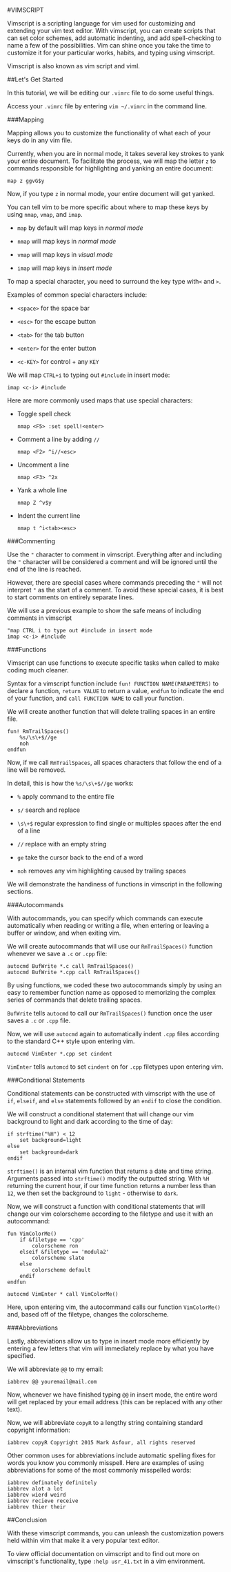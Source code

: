 #VIMSCRIPT

Vimscript is a scripting language for vim used for customizing and extending your vim text editor.
With vimscript, you can create scripts that can set color schemes, add automatic indenting, and add spell-checking to name a few of the possibilities.
Vim can shine once you take the time to customize it for your particular works, habits, and typing using vimscript.

Vimscript is also known as vim script and viml.

##Let's Get Started

In this tutorial, we will be editing our `.vimrc` file to do some useful things.

Access your `.vimrc` file by entering `vim ~/.vimrc` in the command line.

###Mapping

Mapping allows you to customize the functionality of what each of your keys do in any vim file.

Currently, when you are in normal mode, it takes several key strokes to yank your entire document.
To facilitate the process, we will map the letter `z` to commands responsible for highlighting and yanking an entire document:

    map z ggvG$y

Now, if you type `z` in normal mode, your entire document will get yanked.

You can tell vim to be more specific about where to map these keys by using `nmap`, `vmap`, and `imap`.

* `map` by default will map keys in _normal mode_

* `nmap` will map keys in _normal mode_

* `vmap` will map keys in _visual mode_

* `imap` will map keys in _insert mode_

To map a special character, you need to surround the key type with`<` and `>`.

Examples of common special characters include:

* `<space>` for the space bar

* `<esc>` for the escape button

* `<tab>` for the tab button

* `<enter>` for the enter button

* `<c-KEY>` for control + any `KEY`

We will map `CTRL+i` to typing out `#include` in insert mode:

    imap <c-i> #include 

Here are more commonly used maps that use special characters:

* Toggle spell check

    `nmap <F5> :set spell!<enter>`

* Comment a line by adding `//`

    `nmap <F2> ^i//<esc>`

* Uncomment a line

    `nmap <F3> ^2x`

* Yank a whole line

    `nmap Z ^v$y`

* Indent the current line

    `nmap t ^i<tab><esc>` 

###Commenting

Use the `"` character to comment in vimscript.
Everything after and including the `"` character will be considered a comment and will be ignored until the end of the line is reached.

However, there are special cases where commands preceding the `"` will not interpret `"` as the start of a comment.
To avoid these special cases, it is best to start comments on entirely separate lines.

We will use a previous example to show the safe means of including comments in vimscript

    "map CTRL i to type out #include in insert mode
    imap <c-i> #include

###Functions

Vimscript can use functions to execute specific tasks when called to make coding much cleaner.

Syntax for a vimscript function include `fun! FUNCTION NAME(PARAMETERS)` to declare a function, `return VALUE` to return a value, `endfun` to indicate the end of your function, and `call FUNCTION NAME` to call your function.

We will create another function that will delete trailing spaces in an entire file.

    fun! RmTrailSpaces()
        %s/\s\+$//ge
        noh
    endfun

Now, if we call `RmTrailSpaces`, all spaces characters that follow the end of a line will be removed.

In detail, this is how the `%s/\s\+$//ge` works:

* `%` apply command to the entire file

* `s/` search and replace

* `\s\+$` regular expression to find single or multiples spaces after the end of a line

* `//` replace with an empty string

* `ge` take the cursor back to the end of a word

* `noh` removes any vim highlighting caused by trailing spaces

We will demonstrate the handiness of functions in vimscript in the following sections. 

###Autocommands

With autocommands, you can specify which commands can execute automatically when reading or writing a file, when entering or leaving a buffer or window, and when exiting vim.

We will create autocommands that will use our `RmTrailSpaces()` function whenever we save a `.c` or `.cpp` file:

    autocmd BufWrite *.c call RmTrailSpaces()
    autocmd BufWrite *.cpp call RmTrailSpaces()

By using functions, we coded these two autocommands simply by using an easy to remember function name as opposed to memorizing the complex series of commands that delete trailing spaces.

`BufWrite` tells `autocmd` to call our `RmTrailSpaces()` function once the user saves a `.c` or `.cpp` file.

Now, we will use `autocmd` again to automatically indent `.cpp` files according to the standard C++ style upon entering vim.

    autocmd VimEnter *.cpp set cindent

`VimEnter` tells `automcd` to set `cindent` on for `.cpp` filetypes upon entering vim.

###Conditional Statements

Conditional statements can be constructed with vimscript with the use of `if`, `elseif`, and `else` statements followed by an `endif` to close the condition.
                                                                                                                
We will construct a conditional statement that will change our vim background to light and dark according to the time of day:

    if strftime("%H") < 12
        set background=light
    else
        set background=dark
    endif

`strftime()` is an internal vim function that returns a date and time string.
Arguments passed into `strftime()` modify the outputted string.
With `%H` returning the current hour, if our time function returns a number less than `12`, we then set the background to `light` - otherwise to `dark`.

Now, we will construct a function with conditional statements that will change our vim colorscheme according to the filetype and use it with an autocommand:

    fun VimColorMe()
        if &filetype == 'cpp'
            colorscheme ron 
        elseif &filetype == 'modula2'
            colorscheme slate
        else
            colorscheme default
        endif
    endfun
    
    autocmd VimEnter * call VimColorMe()

Here, upon entering vim, the autocommand calls our function `VimColorMe()` and, based off of the filetype, changes the colorscheme.

###Abbreviations

Lastly, abbreviations allow us to type in insert mode more efficiently by entering a few letters that vim will immediately replace by what you have specified.

We will abbreviate `@@` to my email:

    iabbrev @@ youremail@mail.com

Now, whenever we have finished typing `@@` in insert mode, the entire word will get replaced by your email address (this can be replaced with any other text).

Now, we will abbreviate `copyR` to a lengthy string containing standard copyright information:

    iabbrev copyR Copyright 2015 Mark Asfour, all rights reserved

Other common uses for abbreviations include automatic spelling fixes for words you know you commonly misspell.
Here are examples of using abbreviations for some of the most commonly misspelled words:

    iabbrev definately definitely
    iabbrev alot a lot
    iabbrev wierd weird
    iabbrev recieve receive  
    iabbrev thier their

##Conclusion

With these vimscript commands, you can unleash the customization powers held within vim that make it a very popular text editor.  

To view official documentation on vimscript and to find out more on vimscript's functionality, type `:help usr_41.txt` in a vim environment.
